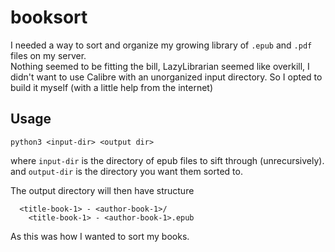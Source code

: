 # booksort
I needed a way to sort and organize my growing library of `.epub` and `.pdf` files on my server.  
Nothing seemed to be fitting the bill, LazyLibrarian seemed like overkill, I didn't want to use Calibre with an unorganized input directory.
So I opted to build it myself (with a little help from the internet)

## Usage
```
python3 <input-dir> <output dir>
```
where `input-dir` is the directory of epub files to sift through (unrecursively).
and `output-dir` is the directory you want them sorted to.

The output directory will then have structure
```
  <title-book-1> - <author-book-1>/
    <title-book-1> - <author-book-1>.epub
```

As this was how I wanted to sort my books.
